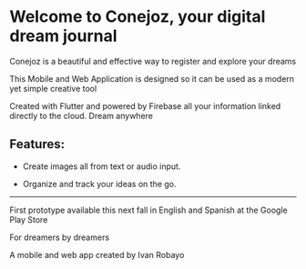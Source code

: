 # Welcome to Conejoz, your digital dream journal

Conejoz is a beautiful and effective way to register and explore your dreams

This Mobile and Web Application is designed so it can be used as a modern yet simple creative tool

Created with Flutter and powered by Firebase all your information linked directly to the cloud. Dream anywhere

## Features:

- Create images all from text or audio input. 

- Organize and track your ideas on the go.

-------------------------------------------

First prototype available this next fall in English and Spanish at the Google Play Store

For dreamers by dreamers

A mobile and web app created by Ivan Robayo
